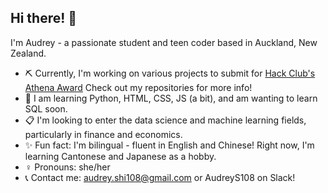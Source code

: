 ## Hi there! 👋
I'm Audrey - a passionate student and teen coder based in Auckland, New Zealand. 
* ⛏️ Currently, I'm working on various projects to submit for [Hack Club's Athena Award](https://athena.hackclub.com/) Check out my repositories for more info!
* 🏫 I am learning Python, HTML, CSS, JS (a bit), and am wanting to learn SQL soon. 
* 📋 I'm looking to enter the data science and machine learning fields, particularly in finance and economics.
* ✨ Fun fact: I'm bilingual - fluent in English and Chinese! Right now, I'm learning Cantonese and Japanese as a hobby.
* ♀️ Pronouns: she/her
* 📞 Contact me: audrey.shi108@gmail.com or AudreyS108 on Slack!

<!--
**AudreyS108/AudreyS108** is a ✨ _special_ ✨ repository because its `README.md` (this file) appears on your GitHub profile.

Here are some ideas to get you started:

- 🔭 I’m currently working on ...
- 🌱 I’m currently learning ...
- 👯 I’m looking to collaborate on ...
- 🤔 I’m looking for help with ...
- 💬 Ask me about ...
- 📫 How to reach me: ...
- 😄 Pronouns: ...
- ⚡ Fun fact: ...
-->
